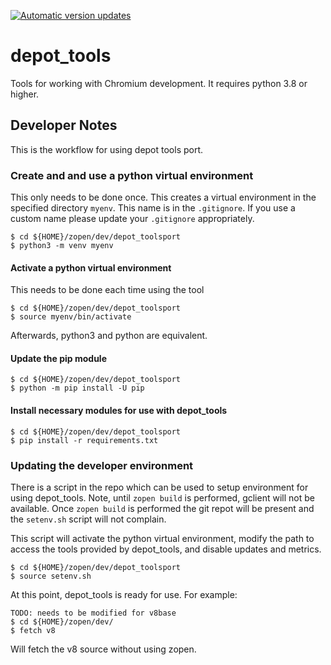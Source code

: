 [![Automatic version updates](https://github.com/ZOSOpenTools/depot_toolsport/actions/workflows/bump.yml/badge.svg)](https://github.com/ZOSOpenTools/depot_toolsport/actions/workflows/bump.yml)

# depot_tools

Tools for working with Chromium development. It requires python 3.8 or higher.

## Developer Notes

This is the workflow for using depot tools port.

### Create and and use a python virtual environment

This only needs to be done once.  This creates a virtual environment in 
the specified directory `myenv`.  This name is in the `.gitignore`.  If
you use a custom name please update your `.gitignore` appropriately.

```
$ cd ${HOME}/zopen/dev/depot_toolsport
$ python3 -m venv myenv
```

#### Activate a python virtual environment

This needs to be done each time using the tool

```
$ cd ${HOME}/zopen/dev/depot_toolsport
$ source myenv/bin/activate
```

Afterwards, python3 and python are equivalent.

#### Update the pip module

```
$ cd ${HOME}/zopen/dev/depot_toolsport
$ python -m pip install -U pip
```

#### Install necessary modules for use with depot_tools

```
$ cd ${HOME}/zopen/dev/depot_toolsport
$ pip install -r requirements.txt
```

### Updating the developer environment

There is a script in the repo which can be used to setup environment for using depot_tools.
Note, until `zopen build` is performed, gclient will not be available.  Once `zopen build` is
performed the git repot will be present and the `setenv.sh` script will not complain.

This script will activate the python virtual environment, modify the path to access 
the tools provided by depot_tools, and disable updates and metrics.

```
$ cd ${HOME}/zopen/dev/depot_toolsport
$ source setenv.sh
```

At this point, depot_tools is ready for use.  For example:

```
TODO: needs to be modified for v8base
$ cd ${HOME}/zopen/dev/
$ fetch v8
```

Will fetch the v8 source without using zopen.
